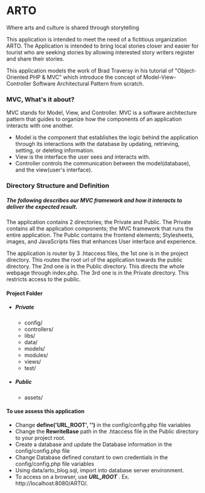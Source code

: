 # ARTO
Where arts and culture is shared through storytelling

This application is intended to meet the need of a fictitious organization ARTO. The Application
is intended to bring local stories closer and easier for tourist who are seeking stories by allowing interested 
story writers register and share their stories.

This application models the work of Brad Traversy in his tutorial of "Object-Oriented PHP & MVC"
which introduce the concept of Model-View-Controller Software Architectural Pattern from scratch.

### MVC, What's it about?
MVC stands for Model, View, and Controller. MVC is a software architecture pattern that
guides to organize how the components of an application interacts with one another.
* Model is the component that establishes the logic behind the application through its
  interactions with the database by updating, retrieving, setting, or deleting information.
* View is the interface the user sees and interacts with.
* Controller controls the communication between the model(database), and the view(user's interface).

### Directory Structure and Definition
##### The following describes our MVC framework and how it interacts to deliver the expected result.
The application contains 2 directories; the Private and Public. The Private contains all the application
components; the MVC framework that runs the entire application. The Public contains the frontend elements;
Stylesheets, images, and JavaScripts files that enhances User interface and experience.

The application is router by 3 .htaccess files, the 1st one is in the project directory.
This routes the root url of the application towards the public directory. The 2nd one is in the Public
directory. This directs the whole webpage through index.php. The 3rd one is in the Private directory.
This restricts access to the public.
#### Project Folder
* ##### Private
    * config/
    * controllers/
    * libs/
    * data/
    * models/
    * modules/
    * views/
    * test/
    

* ##### Public
    * assets/

#### To use assess this application
* Change **define('URL_ROOT', '')** in the config/config.php file variables
* Change the **RewriteBase** path in the .htaccess file in the Public directory to your project root.
* Create a database and update the Database information in the config/config.php file
* Change Database defined constant to own credentials in the config/config.php file variables
* Using data/arto_blog.sql, import into database server environment.
* To access on a browser, use  **_URL_ROOT_** . Ex. http://localhost:8080/ARTO/.
